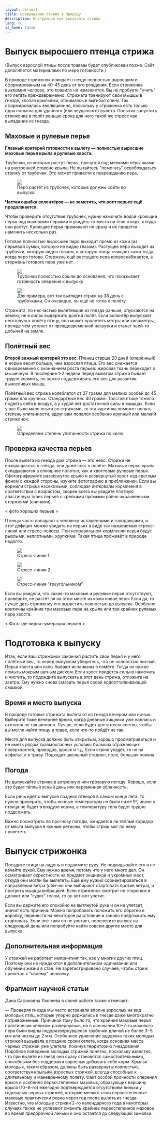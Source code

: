 ```yaml
---
layout: default
title: Возвращение стрижа в природу
description: Инструкции как выпускать стрижа
lang: ru
is_home: false
---
```


# Выпуск выросшего птенца стрижа


(Выпуск взрослой птицы после травмы будет опубликован позже.
Сайт дополняется материалами по мере готовности.)


В природе стрижонок покидает гнездо полностью выросшим и сформированым на 40-45 день от его рождения. Если стрижонка выкормил человек, это правило не изменяется. Вы не пробуете "учить" его летать преждевременно. Стрижата тренируют свои мышцы в гнезде, хлопая крыльями, отжимаясь и выгибая спину. Так сформировалось эволюционно, поскольку у стрижонка есть только одна попытка для удачного (или неудачного) вылета. Попытка запустить стрижонка в полёт раньше срока для него такой же стресс как выпадение из гнезда.

## Маховые и рулевые перья

**Главный критерий готовности к вылету — полностью выросшие маховые перья крыла и рулевые хвоста.** 

Трубочки, из которых растут перья, прячутся под мелкими пёрышками на внутренней стороне крыла. Не пытайтесь "помогать" освобождаться стрижу от трубочек. Это может привести к повреждению пера.

<div class="image-gallery">
<figure>
    <img  data-fancybox="my-gallery"  src="../assets/images/tubular-base-of-the-feather.png" frameborder="0">
    <figcaption>Перо растёт из трубочек, которые должны сойти до выпуска.</figcaption>
</figure>
</div>

**Частая ошибка волонтёров — не заметить, что рост перьев ещё продолжается.**


Чтобы проверить отсутствие трубочек, нужно намочить водой кроющие перья над маховыми перьями и увидеть то место на теле птицы, откуда они растут. Кроющие перья промокают не сразу и их придется намочить несколько раз.


Готовое полностью выросшее перо выходит прямо из кожи (из перьевой сумки, которую не видно глазом). Растущее перо выходит из трубочки, которую видно глазом, и которую птица счищает сама тогда, когда перо готово. Стержень ещё растущего пера кровоснабжается, а стержень готового пера уже нет.


<div class="image-gallery">

<figure>
    <img  data-fancybox="my-gallery"  src="../assets/images/without-tubular-base-of-the-feather.jpg" frameborder="0">
    <figcaption>Трубочки полностью сошли до основания, что показывает готовность оперения к выпуску</figcaption>
</figure>

<figure>
    <img  data-fancybox="my-gallery"  src="../assets/images/timeline_day_38.webp" frameborder="0">
    <figcaption>Для примера, вот так выглядит стриж на 38 день с трубочками. Он очевидно, он ещё не готов к полёту</figcaption>
</figure>
</div>


Стрижата, по несчастью вылетевшие из гнезда раньше, опускаются на землю, не в силах выдержать долгий полёт. Если волонтёр выпускает неготовую к полёту птицу, она может пролететь метры или километры, прежде чем устанет от преждевременной нагрузки и станет чьей-то добычей на земле.

## Полётный вес

**Второй важный критерий это вес**. Птенец старше 20 дней (оперённый) в норме весит больше, чем взрослая птица. Его вес снижается одновременно с окончанием роста перьев: жировая ткань переходит в мышечную. В последние 1-2 недели перед вылетом стрижа бывает трудно кормить, но важно поддерживать его вес для развития выносливых мышц.

Полётный вес стрижа колеблется от 37 грамм для мелких особей до 45 грамм  для крупных. Стандартный вес 40 грамм. Толстой птице тяжело поднять себя в воздух, а у худой нет достаточной силы в мышцах. Если у вас было мало опыта со стрижами, то эта картинка поможет понять степень упитанности, вдруг вам попался особенно крупный или мелкий стрижонок.

<div class="image-gallery">
<figure>
    <img  data-fancybox="my-gallery"  src="../assets/images/swift_chest.jpg" frameborder="0">
    <figcaption>Определяем степень упитанности стрижа по килю</figcaption>
</figure> 
</div>

## Проверка качества перьев

После вылета из гнезда дом стрижа — это небо. Стрижи не возвращаются в гнёзда, они даже спят в полёте. Маховые перья крыла складываются в сплошное полотно, как и хвостовые рулевые перья. Сфотографируйте развёрнутое крыло и развёрнутый хвост над светлым фоном с каждой стороны, изучите фотографию в приближении. Если вы кормили стрижа насекомыми, соблюдая интервалы кормления в соответствии с возрастом, скорее всего вы увидите плотную эластичную ткань перьев с крепкими прямыми ровно окрашенными стержнями (очинами).

< фото хороших перьев > 

Птенцы часто попадают к человеку истощёнными и голодавшими, и этот дефицит можно увидеть на перьях в виде так называемых стресс-линий или стресс-полосы. При неправильном кормлении перья будут рыхлыми, неплотными, хрупкими. Такая птица проживёт в природе недолго.

<div class="image-gallery">

<figure>
    <img  data-fancybox="my-gallery"  src="../assets/images/feather-stress-line.jpg" frameborder="0">
    <figcaption>Стресс-линия 1</figcaption>
</figure>

<figure>
    <img  data-fancybox="my-gallery"  src="../assets/images/feather-stress-line1.jpg" frameborder="0">
    <figcaption>Стресс-линия 2</figcaption>
</figure>

<figure>
    <img  data-fancybox="my-gallery"  src="../assets/images/feather-stress-line2.jpg" frameborder="0">
    <figcaption>Стресс-линия "треугольником"</figcaption>
</figure>
</div>


Если вы увидели, что какие-то маховые и рулевые перья отсутствуют, проверьте, не растёт ли на этом месте из кожи новое перо. Если да, то лучше дать стрижонку его вырастить полностью до выпуска. Особенно критичны крайние три маховых пера на крыле или три крайних рулевых пера хвоста.

< Фото где видна нумерация перьев >

# Подготовка к выпуску

Итак, если ваш стрижонок закончил растить свои перья и у него полётный вес, то перед выпуском убедитесь, что он полностью чистый. Перья хвоста или лапы бывают испачканы в помёте. Тогда их нужно помыть мокрым ватным диском. Если хвост придётся сильно намочить и чистить, то подождите выпускать в этот день стрижа, отложите на завтра. Ему нужно снова смазать перья своей водоотталкивающей смазкой.

## Время и место выпуска

В природе готовые стрижата вылетают из гнезда вечером или ночью. Выберите тоже вечернее время, когда дневные хищники уже наелись и охотятся не так активно. Лучше, если будет достаточно светло, чтобы вы могли найти птицу в траве, если что-то пойдёт не так. 

Место для выпуска должно быть открытым, хорошо просматриваться и не иметь рядом травмоопасных условий: больших отражающих поверхностей, проводов, шоссе и т.д. Если стриж упадёт, то не на асфальт, а в траву. Подходит школьный стадион, поле, большая поляна. 

## Погода

Не выпускайте стрижа в ветренную или грозовую погоду. Хорошо, если это будет тёплый ясный день или переменная облачность.

Если речь идёт о выпуске поздних птенцов в самом конце лета, то нужно проверить, чтобы ночные температуры не были ниже 9°, иначе у птенца не будет в воздухе корма, а температуру тела будет трудно поддержать.

Важно посмотреть по прогнозу погоды, ожидается ли теплый коридор от места выпуска в южные регионы, чтобы стриж мог по нему пролететь. 

# Выпуск стрижонка

Посадите птицу на ладонь и поднимите руку. Не подкидывайте его и не качайте рукой. Ему нужно время, потому что у него много дел. Он осматривает окрестности на предмет хищников и укромных мест, откуда они могли бы вылететь. Ещё ему нужно сориентироваться в направлении ветра (обычно они выбирают стартовать против ветра), и прогреть мышцы вибрацией. Если стрижонок смотрит по сторонам и дрожит или "гудит" телом, то он вот-вот улетит.

Если вы держите его спокойно на вытянутой руке и он не улетает, значит есть причина. Можно попробовать положить его обратно в коробку, перенести на некоторое расстояние и заново предложить ему стартовать. Если всё-таки он не улетает, перенесите выпуск на следующий день или попробуйте найти совсем другое место для выпуска.

## Дополнительная информация

У стрижей не работает импринтинг так, как у многих других птиц. Поэтому они не нуждаются в дополнительном одичивании или обучении жизни в стае. Не зарегистрировано случаев, чтобы стриж прилетал к "своему" человеку.


## Фрагмент научной статьи


Дина Сафоновна Люлеева в своей работе также отмечает: 

— Проверяя гнезда мы часто встречали вполне взрослых на вид молодых птиц, которые упорно держались в гнезде даже многократно потревоженные. Причиной тому было то, что крайние маховые перья практически целиком развернулись, но в основании 10−7-го махового пера были видны недоразвернувшееся трубочки длиной не более 3−5 мм или чехлы до 2 мм. Особенное удивление задержка таких молодых стрижей вызывала в поздние сроки отлета, когда основная масса черных стрижей уже улетела, покинув территорию гнездования. Подобное поведение молодых стрижей понятно, поскольку известно, что при вылете из гнезд они сразу становятся самостоятельными, способными без поддержки взрослых добывать себе корм.
Крылья молодых, таким образом, должны быть развернуты полностью, соответствуя крыльям взрослых стрижей, всегда способных к длительному и маневренному полету. Факт особой прочности оперения крыла и особенно первостепенных маховых, образующих вершину крыла (10−8-го) ежегодно подтверждается отсутствием линьки у годовалых черных стрижей, которые меняют свои первостепенные маховые практически ровно через год после вылета из гнезда. Известно, что молодые стрижи 2-го календарного года в некоторых случаях также не успевают сменить крайнее первостепенное маховое во время предбрачной линьки и оно остается до следующей зимовки.
